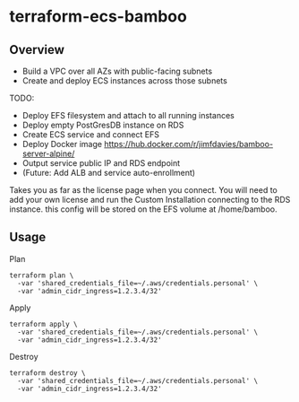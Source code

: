 terraform-ecs-bamboo
====================

## Overview
- Build a VPC over all AZs with public-facing subnets
- Create and deploy ECS instances across those subnets

TODO:
- Deploy EFS filesystem and attach to all running instances
- Deploy empty PostGresDB instance on RDS
- Create ECS service and connect EFS
- Deploy Docker image https://hub.docker.com/r/jimfdavies/bamboo-server-alpine/
- Output service public IP and RDS endpoint
- (Future: Add ALB and service auto-enrollment)

Takes you as far as the license page when you connect. You will need to add your own license and run the Custom Installation connecting to the RDS instance.
this config will be stored on the EFS volume at /home/bamboo.

## Usage

Plan
```
terraform plan \
  -var 'shared_credentials_file=~/.aws/credentials.personal' \
  -var 'admin_cidr_ingress=1.2.3.4/32'
```
Apply
```
terraform apply \
  -var 'shared_credentials_file=~/.aws/credentials.personal' \
  -var 'admin_cidr_ingress=1.2.3.4/32'
```
Destroy
```
terraform destroy \
  -var 'shared_credentials_file=~/.aws/credentials.personal' \
  -var 'admin_cidr_ingress=1.2.3.4/32'
```
